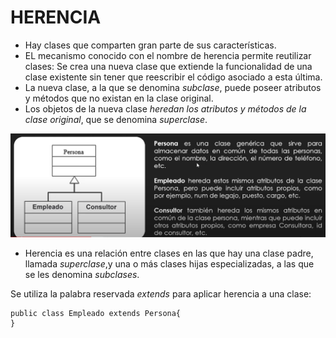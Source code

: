 # HERENCIA
- Hay clases que comparten gran parte de sus características.
- EL mecanismo conocido con el nombre de herencia permite reutilizar clases: Se crea una nueva clase que extiende la
funcionalidad de una clase existente sin tener que reescribir el código asociado a esta última.
- La nueva clase, a la que se denomina *subclase*, puede poseer atributos y métodos que no existan en la clase original.
- Los objetos de la nueva clase *heredan los atributos y métodos de la clase original*,
que se denomina *superclase*.

![herencia.PNG](..%2Fimgs%2Fherencia.PNG)

- Herencia es una relación entre clases en las que hay una clase padre, llamada _superclase_,y
una o más clases hijas especializadas, a las que se les denomina _subclases_.

Se utiliza la palabra reservada _extends_ para aplicar herencia a una clase:
    
    public class Empleado extends Persona{
    }